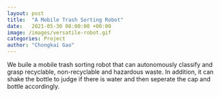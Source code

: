 ```yaml
---
layout: post
title:  "A Mobile Trash Sorting Robot"
date:   2021-05-30 08:00:00 +00:00
image: /images/versatile-robot.gif
categories: Project
author: "Chongkai Gao"
---
```

We buile a mobile trash sorting robot that can autonomously classify and grasp recyclable, non-recyclable and hazardous waste. In addition, it can shake the bottle to judge if there is water and then seperate the cap and bottle accordingly.
